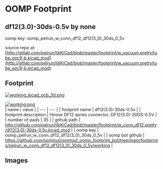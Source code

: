 # OOMP Footprint  
## df12(3.0)-30ds-0.5v  by none  
  
oomp key: oomp_pelrun_w_conn_df12_df12(3_0)_30ds_0_5v  
  
source repo at: [http://gitlab.com/pelrun/libKiCad/blob/master/footprint/w_vacuum.pretty/tube_gzc9-b.kicad_mod](http://gitlab.com/pelrun/libKiCad/blob/master/footprint/w_vacuum.pretty/tube_gzc9-b.kicad_mod)  
## Footprint  
  
[![working_kicad_pcb_3d.png](working_kicad_pcb_3d_600.png)](working_kicad_pcb_3d.png)  
  
[![working.png](working_600.png)](working.png)  
| name | value | 
| --- | --- | 
| footprint name | df12(3.0)-30ds-0.5v | 
| footprint description | Hirose DF12 series connector, DF12(3.0)-30DS-0.5V | 
| number of pads | 35 | 
| github path | http://github.com/pelrun/libKiCad/blob/master/footprint/w_conn_df12.pretty/df12(3.0)-30ds-0.5v.kicad_mod | 
| oomp key | oomp_pelrun_w_conn_df12_df12(3_0)_30ds_0_5v | 
| oomp bot github | https://github.com/oomlout/oomlout_oomp_footprint_bot/tree/main/footprints/pelrun_w_conn_df12_df12(3_0)_30ds_0_5v/working | 
## Images  
